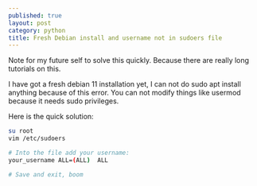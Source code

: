 ```yaml
---
published: true
layout: post
category: python
title: Fresh Debian install and username not in sudoers file
---
```

Note for my future self to solve this quickly. Because there are really long tutorials on this.

I have got a fresh debian 11 installation yet, I can not do sudo apt install anything because of this error. You can not modify things like usermod because it needs sudo privileges.

Here is the quick solution:

```bash
su root 
vim /etc/sudoers

# Into the file add your username:
your_username ALL=(ALL)  ALL

# Save and exit, boom
```
